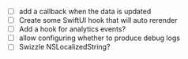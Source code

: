 - [ ] add a callback when the data is updated
- [ ] Create some SwiftUI hook that will auto rerender
- [ ] Add a hook for analytics events?
- [ ] allow configuring whether to produce debug logs
- [ ] Swizzle NSLocalizedString?
